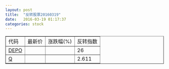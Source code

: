 ```yaml
---
layout: post
title:  "反转股票20160319"
date:   2016-03-19 01:17:37
categories: stock
---
```


<script type="text/javascript">
var stockList = []
stockList.push('gb_depo');
stockList.push('gb_q');
</script>

<table border="1">
 <tr>
 <td>代码</td>
  <td>最新价</td>
  <td>涨跌幅(%)</td>
 <td>反转指数</td>
</tr>
  <tr id="depo"><td><a href="http://stock.finance.sina.com.cn/usstock/quotes/DEPO.html" target="_blank">DEPO</a></td><td></td><td></td><td>26</td></tr>
  <tr id="q"><td><a href="http://stock.finance.sina.com.cn/usstock/quotes/Q.html" target="_blank">Q</a></td><td></td><td></td><td>2.611</td></tr>
</table>
